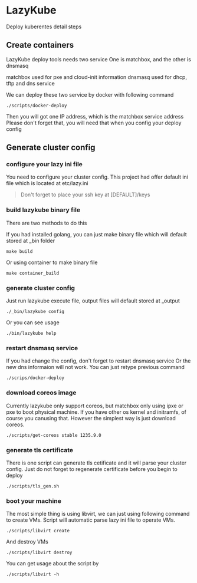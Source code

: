 # LazyKube
Deploy kuberentes detail steps

## Create containers

LazyKube deploy tools needs two service
One is matchbox, and the other is dnsmasq

matchbox used for pxe and cloud-init information
dnsmasq used for dhcp, tftp and dns service

We can deploy these two service by docker with following command

```
./scripts/docker-deploy
```

Then you will got one IP address, which is the matchbox service address
Please don't forget that, you will need that when you config your deploy config

## Generate cluster config

### configure your lazy ini file

You need to configure your cluster config.
This project had offer default ini file which is located at etc/lazy.ini

> Don't forget to place your ssh key at [DEFAULT]/keys

### build lazykube binary file

There are two methods to do this

If you had installed golang, you can just make binary file which will default
stored at _bin folder

```
make build
```

Or using container to make binary file

```
make container_build
```

### generate cluster config

Just run lazykube execute file, output files will default stored at _output

```
./_bin/lazykube config
```

Or you can see usage

```
./bin/lazykube help
```

### restart dnsmasq service

If you had change the config, don't forget to restart dnsmasq service
Or the new dns informaion will not work.
You can just retype previous command

```
./scrips/docker-deploy
```

### download coreos image

Currently lazykube only support coreos, but matchbox only using ipxe or pxe
to boot physical machine. If you have other os kernel and initramfs, of course
you canusing that. However the simplest way is just download coreos.

```
./scripts/get-coreos stable 1235.9.0
```

### generate tls certificate

There is one script can generate tls cetificate and it will parse your cluster
config. Just do not forget to regenerate certificate before you begin to deploy

```
./scripts/tls_gen.sh
```

### boot your machine

The most simple thing is using libvirt, we can just using following command
to create VMs. Script will automatic parse lazy ini file to operate VMs.

```
./scripts/libvirt create
```

And destroy VMs

```
./scripts/libvirt destroy
```

You can get usage about the script by

```
./scripts/libvirt -h
```
